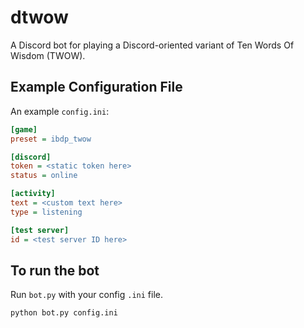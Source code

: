 # dtwow
A Discord bot for playing a Discord-oriented variant of Ten Words Of Wisdom (TWOW).

## Example Configuration File
An example `config.ini`:
```ini
[game]
preset = ibdp_twow

[discord]
token = <static token here>
status = online

[activity]
text = <custom text here>
type = listening

[test server]
id = <test server ID here>
```

## To run the bot
Run `bot.py` with your config `.ini` file.
```
python bot.py config.ini
```